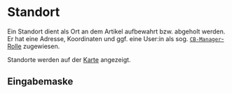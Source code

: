 # Standort

Ein Standort dient als Ort an dem Artikel aufbewahrt bzw. abgeholt werden.
Er hat eine Adresse, Koordinaten und ggf. eine User:in als sog. [`CB-Manager`-Rolle](/dokumentation/rollen) zugewiesen.

Standorte werden auf der [Karte](/dokumentation/karte) angezeigt.

## Eingabemaske

